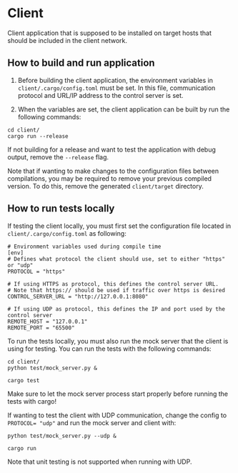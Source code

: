 # Client

Client application that is supposed to be installed on target hosts that should be included in the client network.

## How to build and run application

1. Before building the client application, the environment variables in ``client/.cargo/config.toml`` must be set. In
   this file, communication protocol and URL/IP address to the control server is set.

2. When the variables are set, the client application can be built by run the following commands:
```
cd client/
cargo run --release
```

If not building for a release and want to test the application with debug output, remove the ``--release`` flag.

Note that if wanting to make changes to the configuration files between compilations, you may be required to remove your
previous compiled version. To do this, remove the generated ``client/target`` directory.

## How to run tests locally

If testing the client locally, you must first set the configuration file located in ``client/.cargo/config.toml`` as
following:

```
# Environment variables used during compile time
[env]
# Defines what protocol the client should use, set to either "https" or "udp"
PROTOCOL = "https"

# If using HTTPS as protocol, this defines the control server URL.
# Note that https:// should be used if traffic over https is desired
CONTROL_SERVER_URL = "http://127.0.0.1:8080"

# If using UDP as protocol, this defines the IP and port used by the control server
REMOTE_HOST = "127.0.0.1"
REMOTE_PORT = "65500"
```

To run the tests locally, you must also run the mock server that the client is using for testing. You can run the tests
with the following commands:

```
cd client/
python test/mock_server.py &  

cargo test
```

Make sure to let the mock server process start properly before running the tests with cargo!

If wanting to test the client with UDP communication, change the config to ``PROTOCOL= "udp"`` and run the mock server
and client with:

```
python test/mock_server.py --udp &

cargo run
```

Note that unit testing is not supported when running with UDP.
